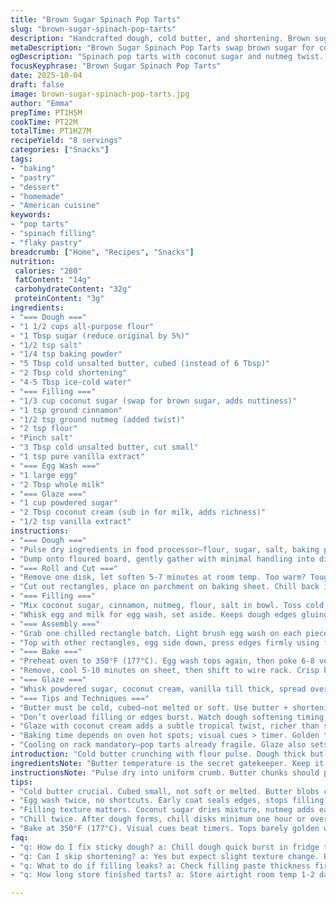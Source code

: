 ```yaml
---
title: "Brown Sugar Spinach Pop Tarts"
slug: "brown-sugar-spinach-pop-tarts"
description: "Handcrafted dough, cold butter, and shortening. Brown sugar and cinnamon replaced with coconut sugar and nutmeg for warmth. Filling rich but no leak. Chill dough, roll out rectangles, egg wash seals edges tight. Bake till golden, tops perforated—steamy escape, crust crisp. Glaze thick, coconut cream mixed in, sets firm. Visual cues beat timers here. Dough flaky or tough based on butter temperature. Chill again after assembly—game changer. Tips on substitutions, fixing sticky dough, or dough cracks. Real kitchens tested, no fuss, no fluff."
metaDescription: "Brown Sugar Spinach Pop Tarts swap brown sugar for coconut sugar, nutmeg warms filling. Flaky dough needs cold butter, egg wash seals edges tight. Chill, vent, bake golden crisp."
ogDescription: "Spinach pop tarts with coconut sugar and nutmeg twist. Cold butter dough, egg wash seals, vent holes puff steam. Chill, bake golden. Glaze with coconut cream sets firm."
focusKeyphrase: "Brown Sugar Spinach Pop Tarts"
date: 2025-10-04
draft: false
image: brown-sugar-spinach-pop-tarts.jpg
author: "Emma"
prepTime: PT1H5M
cookTime: PT22M
totalTime: PT1H27M
recipeYield: "8 servings"
categories: ["Snacks"]
tags:
- "baking"
- "pastry"
- "dessert"
- "homemade"
- "American cuisine"
keywords:
- "pop tarts"
- "spinach filling"
- "flaky pastry"
breadcrumb: ["Home", "Recipes", "Snacks"]
nutrition: 
 calories: "280"
 fatContent: "14g"
 carbohydrateContent: "32g"
 proteinContent: "3g"
ingredients:
- "=== Dough ==="
- "1 1/2 cups all-purpose flour"
- "1 Tbsp sugar (reduce original by 5%)"
- "1/2 tsp salt"
- "1/4 tsp baking powder"
- "5 Tbsp cold unsalted butter, cubed (instead of 6 Tbsp)"
- "2 Tbsp cold shortening"
- "4-5 Tbsp ice-cold water"
- "=== Filling ==="
- "1/3 cup coconut sugar (swap for brown sugar, adds nuttiness)"
- "1 tsp ground cinnamon"
- "1/2 tsp ground nutmeg (added twist)"
- "2 tsp flour"
- "Pinch salt"
- "3 Tbsp cold unsalted butter, cut small"
- "1 tsp pure vanilla extract"
- "=== Egg Wash ==="
- "1 large egg"
- "2 Tbsp whole milk"
- "=== Glaze ==="
- "1 cup powdered sugar"
- "2 Tbsp coconut cream (sub in for milk, adds richness)"
- "1/2 tsp vanilla extract"
instructions:
- "=== Dough ==="
- "Pulse dry ingredients in food processor—flour, sugar, salt, baking powder. Toss cold butter cubes and shortening in quickly. Pulse until coarse crumbs, bits of butter pea-sized. Drizzle ice water slowly, tablespoon by tablespoon. Stop adding when dough clumps and feels pliable but not sticky. Press a handful, should hold but not greasy. Too wet, add a smidge flour."
- "Dump onto floured board, gently gather with minimal handling into disk. Split in half, flatten each to disks, wrap tight in plastic. Chill min 1 hour, overnight or max 2 days. Cold dough crucial—keeps butter pockets intact; flaky crust owes to this."
- "=== Roll and Cut ==="
- "Remove one disk, let soften 5-7 minutes at room temp. Too warm? Tough to roll, sticky. Too cold? Cracks. Lightly flour surface and rolling pin. Roll to roughly 1/4 inch thick rectangle. Use 3.5 x 4.75 inch guide or cookie cutter for uniformity. Don’t stress exact, eyeball it."
- "Cut out rectangles, place on parchment on baking sheet. Chill back in fridge while you work the other disk similarly. Cold dough here saves shape during baking."
- "=== Filling ==="
- "Mix coconut sugar, cinnamon, nutmeg, flour, salt in bowl. Toss cold butter in, mash with fingers or fork till paste-like lumps. Add vanilla last, blend gently. Shouldn’t be runny. Sticky can leak, ruin edges."
- "Whisk egg and milk for egg wash, set aside. Keeps dough edges gluing and browning."
- "=== Assembly ==="
- "Grab one chilled rectangle batch. Light brush egg wash on each piece. Lay about 1 Tbsp filling on half rectangles, spread gently but keep 1/4 inch border bare—essential. Overfill? Oozing mess later."
- "Top with other rectangles, egg side down, press edges firmly using fingers or fork. No gaps. If edge cracks, dab water or re-egg wash glue. Chill assembled tarts 30-55 minutes. This step locks shape, prevents spreading during bake."
- "=== Bake ==="
- "Preheat oven to 350°F (177°C). Egg wash tops again, then poke 6-8 vent holes per tart with toothpick—steam escapes, no soggy top crust. Bake approx 22 minutes or till light golden, listening for soft crackle sound as crust sets. Corners brown first; watch edges so no burning."
- "Remove, cool 5-10 minutes on sheet, then shift to wire rack. Crisp base needs this air flow."
- "=== Glaze ==="
- "Whisk powdered sugar, coconut cream, vanilla till thick, spread over cooled tarts. Let set at least 1 hour—no rushing or glaze stays tacky."
- "=== Tips and Techniques ==="
- "Butter must be cold, cubed—not melted or soft. Use butter + shortening combo for flakiness + tenderness. Skip chilling dough or assembly? Tarts spread, greasy, no nice flake layers. Filling paste consistency? Slightly stiff, no drips, to avoid leaks. Egg wash both sealing edges and top browning important; skip and risk pale, dull pops."
- "Don’t overload filling or edges burst. Watch dough softening timing; too soft equals sticky nightmare. Quick burst in fridge helps if dough annoyingly sticky. If dough cracks when rolling, patch with water and press. Need a shortcut? Premade pie crust works but flavor and texture suffer."
- "Glaze with coconut cream adds a subtle tropical twist, richer than straight milk or water. Can swap nutmeg for cardamom or ginger for seasonal vibe."
- "Baking time depends on oven hot spots; visual cues > timer. Golden top, firm edges, vent holes bubbling steam, slight crust cracking sound. Remove promptly or overbake drying out interior."
- "Cooling on rack mandatory—pop tarts already fragile. Glaze also sets better on fully cool surface."
introduction: "Cold butter crunching with flour pulse. Dough thick but pliable, chilled till firm, rolled thin like memories of flaky mornings. Brown sugar swapped for coconut sugar—mellow, earthy notes emerge. Nutmeg brings warmth, tiny twist learned after burnt cinnamon experiments. Egg wash seals and shines, keeping fragile edges tight while baking. After assembly, fridge time is a must—lesson learned the hard way, avoids saggy, leaky disasters. Oven hums, golden crust pops faintly, vent holes puff steam—listen, don’t only watch clock. Glaze thick and smooth, coconut cream richness coats tart tops, sets firm hour after. Time, temperature, patience—precision is kitchen myth; feel dough, smell sugar, watch color. Real baking's mess and joy combined."
ingredientsNote: "Butter temperature is the secret gatekeeper. Keep it cold but not frozen. Cubed small for even distribution; butter blobs form flaky layers. Shortening adds tenderness, but omit if none—extra butter still works with slight texture shift. Coconut sugar darker and drier than brown; adjust liquid if filling looks too stiff. Vanilla really rounds flavors; use fresh or double for depth. Egg wash acts like glue and gloss—don’t skip. In a pinch, milk and oil mix can substitute egg wash but risk paler crust. Coconut cream in glaze thickens, adds subtle flavor complexity; replace with cream or milk easily but note textural change. Flour amount divvied into dough and filling, carefully measured avoids toughness or runniness. Chill dough minimum hour, longer preferred; flour hydrates fully, dough firms. Don’t rush the fridge time or dough gets unruly."
instructionsNote: "Pulse dry into uniform crumb. Butter chunks should peek through—signals lamination possibilities. Water addition: add slow, stop just when dough binds—not sticky. Overworking toughens gluten; minimal handling is golden rule. Divide and chill, two days max; longer and the pastry loses its snap. Roll on floured surface, thin but sturdy. Uniform size ensures even cooking. Re-chilling between cutting batches keeps dough manageable. Filling must be paste, not slurry—too wet and edges leak, too dry and filling cracks boringly. Egg wash early seals and boosts browning; late only misses binding action. Press edges firmly; borders mandatory. Vent holes vital—steam escaping avoids soggy crust. Bake until barely golden edges, subtle crackle. Cool fully on wire rack for crisp base. Glaze brushed on fully cooled tarts or it melts away. Chill glaze out takes patience but creates bite-worthy finish. Trust senses here, not strict times."
tips:
- "Cold butter crucial. Cubed small, not soft or melted. Butter blobs create flaky layers. Work fast, pulse dry ingredients with butter just till pea-sized chunks show. Overpulse kills flake. Add ice water slowly, tablespoon by tablespoon. Stop when dough clumps but not sticky. Too wet? Add tiny flour bits. Minimal handling or gluten toughens crust. Chill dough at least hour; longer chills firm dough, keeps butter pockets intact. Skip chill, get greasy, spread-out tarts no crumb snap."
- "Egg wash twice, no shortcuts. Early coat seals edges, stops filling leaks. Second coat before baking creates shine and intensifies browning. Use milk and egg, whisk well. If no egg? Milk-oil mix can stand in but expect duller crust. Crimp edges firmly with fork or fingers. Gaps grow during bake; moisture escapes wrong places then soggy edges show. Use small dab water or egg wash on cracks for patching. Never skip vent holes; steam bursts out, prevents soggy top crust. Six to eight holes per tart with toothpick."
- "Filling texture matters. Coconut sugar dries mixture, nutmeg adds earthiness plus warmth. Paste-like; no runny or dripping mess. Mash cold butter into dry mix using fork or fingers till lumps stay but blend. Too wet? Leaking filling ruins shape, soggy edges. Too stiff, cracks boringly after bake. Vanilla rounds notes; fresh or double strength adds depth. Swap nutmeg for cardamom or ginger seasonally. Keep filling cold to avoid melting butter lumps before baking."
- "Chill twice. After dough forms, chill disks minimum one hour or overnight max two days. After assembly—egg washed, filled, sealed—chill 30-55 minutes. Locks shape, prevents spreading during bake. Dough soft or sticky at room temp? Pop quick chill burst before rolling. Rolling out cold dough prevents cracking but not frozen cold; adjust timing for softness. Floured surface and rolling pin stops sticking. Cut uniform 3.5 x 4.75 inch rectangles or approximate. Consistent size leads to even bake."
- "Bake at 350°F (177°C). Visual cues beat timers. Tops barely golden with slight crackle sound shows set crust. Corners brown first—watch edges, pull early if needed. Remove hot sheet from oven, cool 5-10 min on pan before wire rack transfer to keep base crisp. Hot tarts on rack create steam-soft bottoms. Glaze after fully cooling; if warm, glaze melts off. Wait minimum hour for glaze to set firm. Coconut cream in glaze thickens and adds subtle tropical hint. Can swap cream or milk; change texture slightly but workable."
faq:
- "q: How do I fix sticky dough? a: Chill dough quick burst in fridge till firmer. Add tiny flour bits if too wet. Avoid overhandling or too warm room. Butter temp off? Causes stick. Work fast, flour surface and rolling pin well. Sticky dough tends to tear, harder to shape."
- "q: Can I skip shortening? a: Yes but expect slight texture change. Butter alone works; flakiness drops a bit. Shortening adds tenderness, softer feel. No shortening? Use all butter, chill dough extra long. Texture still good but less tender layers. Alternatives: part butter, part lard, same chill rules apply."
- "q: What to do if filling leaks? a: Check filling paste thickness first. Too runny means leaks. Fix by chilling filling, pressing more butter lumps in for structure. Avoid overfilling, keep 1/4 inch border bare. Seal edges firm, egg wash edges thoroughly. Chill assembled tarts well to toughen dough before baking."
- "q: How long store finished tarts? a: Store airtight room temp 1-2 days best. Refrigerator possible but hardens glaze, crust loses crispness. Freeze wrapped well up to 1 month; thaw fridge overnight. Reheat in oven restoring crispness, skip microwave that soggifies crust. Real talk, freshness drops over time; eat fresh when possible."

---
```

